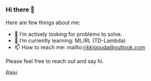 ### Hi there 👋

Here are few things about me:

- 🔭 I’m actively looking for problems to solve.
- 🌱 I’m currently learning: ML/RL (TD-Lambda)
- 📫 How to reach me: mailto:rikkigouda@outlook.com

Please feel free to reach out and say hi.

Rikki
